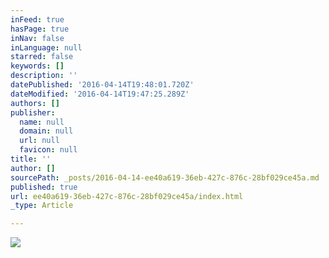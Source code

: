 ```yaml
---
inFeed: true
hasPage: true
inNav: false
inLanguage: null
starred: false
keywords: []
description: ''
datePublished: '2016-04-14T19:48:01.720Z'
dateModified: '2016-04-14T19:47:25.289Z'
authors: []
publisher:
  name: null
  domain: null
  url: null
  favicon: null
title: ''
author: []
sourcePath: _posts/2016-04-14-ee40a619-36eb-427c-876c-28bf029ce45a.md
published: true
url: ee40a619-36eb-427c-876c-28bf029ce45a/index.html
_type: Article

---
```

![](https://the-grid-user-content.s3-us-west-2.amazonaws.com/a5b21bd8-ca76-4e62-aa45-5a2079221f40.jpg)